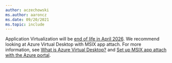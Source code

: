 ```yaml
---
author: aczechowski
ms.author: aaroncz
ms.date: 09/20/2021
ms.topic: include
---
```


Application Virtualization will be [end of life in April 2026](/lifecycle/announcements/mdop-extended). We recommend looking at Azure Virtual Desktop with MSIX app attach. For more information, see [What is Azure Virtual Desktop?](/azure/virtual-desktop/overview) and [Set up MSIX app attach with the Azure portal](/azure/virtual-desktop/app-attach-azure-portal).
